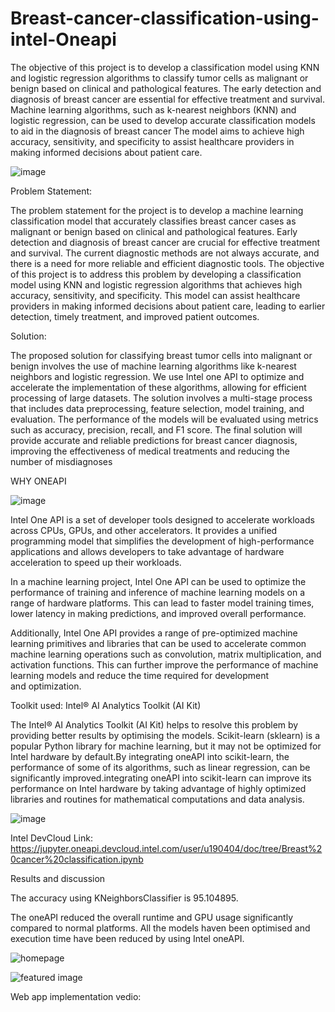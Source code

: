 # Breast-cancer-classification-using-intel-Oneapi

The objective of this project is to develop a classification model using KNN and logistic regression algorithms to classify tumor cells as malignant or benign based on clinical and pathological features. The early detection and diagnosis of breast cancer are essential for effective treatment and survival. Machine learning algorithms, such as k-nearest neighbors (KNN) and logistic regression, can be used to develop accurate classification models to aid in the diagnosis of breast cancer The model aims to achieve high accuracy, sensitivity, and specificity to assist healthcare providers in making informed decisions about patient care.

![image](https://user-images.githubusercontent.com/113981140/235284876-88740033-05d8-4e62-80bf-916cfb7b9398.png)

Problem Statement:

The problem statement for the project is to develop a machine learning classification model that accurately classifies breast cancer cases as malignant or benign based on clinical and pathological features. Early detection and diagnosis of breast cancer are crucial for effective treatment and survival. The current diagnostic methods are not always accurate, and there is a need for more reliable and efficient diagnostic tools. The objective of this project is to address this problem by developing a classification model using KNN and logistic regression algorithms that achieves high accuracy, sensitivity, and specificity. This model can assist healthcare providers in making informed decisions about patient care, leading to earlier detection, timely treatment, and improved patient outcomes.

Solution:

The proposed solution for classifying breast tumor cells into malignant or benign involves the use of machine learning algorithms like k-nearest neighbors and logistic regression. 
We use Intel one API to optimize and accelerate the implementation of these algorithms, allowing for efficient processing of large datasets. The solution involves a multi-stage process that includes data preprocessing, feature selection, model training, and evaluation. 
The performance of the models will be evaluated using metrics such as accuracy, precision, recall, and F1 score. The final solution will provide accurate and reliable predictions for breast cancer diagnosis, improving the effectiveness of medical treatments and reducing the number of misdiagnoses


WHY ONEAPI

![image](https://user-images.githubusercontent.com/113981140/235285065-b08846f7-4326-4d2f-8299-c95e4f5c22a6.png)

Intel One API is a set of developer tools designed to accelerate workloads across CPUs, GPUs, and other accelerators. It provides a unified programming model that simplifies the development of high-performance applications and allows developers to take advantage of hardware acceleration to speed up their workloads.

In a machine learning project, Intel One API can be used to optimize the performance of training and inference of machine learning models on a range of hardware platforms. This can lead to faster model training times, lower latency in making predictions, and improved overall performance.

Additionally, Intel One API provides a range of pre-optimized machine learning primitives and libraries that can be used to accelerate common machine learning operations such as convolution, matrix multiplication, and activation functions. This can further improve the performance of machine learning models and reduce the time required for development and optimization.

Toolkit used: Intel® AI Analytics Toolkit (AI Kit)

The Intel® AI Analytics Toolkit (AI Kit) helps to resolve this problem by providing better results by optimising the models.
Scikit-learn (sklearn) is a popular Python library for machine learning, but it may not be optimized for Intel hardware by default.By integrating oneAPI into scikit-learn, the performance of some of its algorithms, such as linear regression, can be significantly improved.integrating oneAPI into scikit-learn can improve its performance on Intel hardware by taking advantage of highly optimized libraries and routines for mathematical computations and data analysis.

![image](https://user-images.githubusercontent.com/113981140/235285147-d3699f6c-4e3d-4017-8711-78237b327eab.png)

Intel DevCloud
Link: https://jupyter.oneapi.devcloud.intel.com/user/u190404/doc/tree/Breast%20cancer%20classification.ipynb

Results and discussion

The accuracy using KNeighborsClassifier is 95.104895.

The oneAPI reduced the overall runtime and GPU usage significantly compared to normal platforms. All the models haven been optimised and execution time have been reduced by using Intel oneAPI.

![homepage](https://user-images.githubusercontent.com/113981140/235285238-921c7030-9916-47c0-bd43-2dad3b0ccd79.png)

![featured image](https://user-images.githubusercontent.com/113981140/235285247-59872c4d-2f22-4d73-860c-93726b3dbf6b.png)

Web app implementation vedio:









